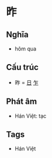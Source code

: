 # 昨

## Nghĩa

* hôm qua

## Cấu trúc
* 昨 = [日](日.md) [乍](乍.md)

## Phát âm

* Hán Việt: tạc

## Tags
* Hán Việt

<script>window.HANZI_FIELD='昨';</script>
